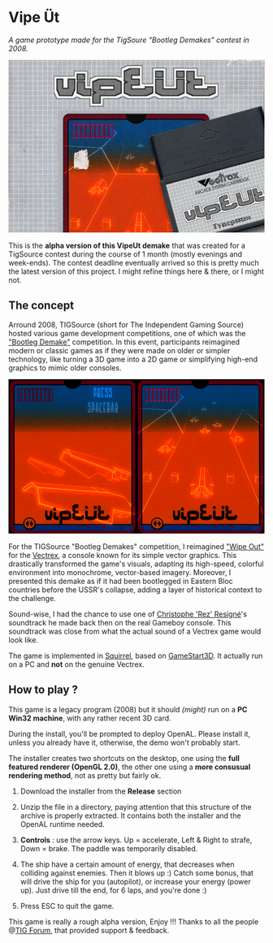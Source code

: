 # Vipe Üt

_A game prototype made for the TigSoure "Bootleg Demakes" contest in 2008._

[![Vipe Ut cover](img/vipeut_cover_thumb.png)](img/vipeut_cover_HD.png)

This is the **alpha version of this VipeUt demake** that was created for a TigSource contest during the course of 1 month (mostly evenings and week-ends). The contest deadline eventually arrived so this is pretty much the latest version of this project. I might refine things here & there, or I might not.

## The concept

Arround 2008, TIGSource (short for The Independent Gaming Source) hosted various game development competitions, one of which was the ["Bootleg Demake"](https://www.tigsource.com/2008/08/01/tigcompo-bootleg-demakes/) competition. In this event, participants reimagined modern or classic games as if they were made on older or simpler technology, like turning a 3D game into a 2D game or simplifying high-end graphics to mimic older consoles.

![Vipe Ut screenshots](img/vipeut_presentation.png)

For the TIGSource "Bootleg Demakes" competition, I reimagined ["Wipe Out"](https://www.youtube.com/watch?v=XASEBvDri4U) for the [Vectrex](https://en.wikipedia.org/wiki/Vectrex), a console known for its simple vector graphics. This drastically transformed the game's visuals, adapting its high-speed, colorful environment into monochrome, vector-based imagery. Moreover, I presented this demake as if it had been bootlegged in Eastern Bloc countries before the USSR's collapse, adding a layer of historical context to the challenge.

Sound-wise, I had the chance to use one of [Christophe 'Rez' Resigné](https://twitter.com/chiptune)'s soundtrack he made back then on the real Gameboy console. This soundtrack was close from what the actual sound of a Vectrex game would look like.

The game is implemented in [Squirrel](https://github.com/albertodemichelis/squirrel), based on [GameStart3D](https://www.youtube.com/@GameStart3D/videos). It actually run on a PC and **not** on the genuine Vectrex.

## How to play ?

This game is a legacy program (2008) but it should _(might)_ run on a **PC Win32 machine**, with any rather recent 3D card.

During the install, you'll be prompted to deploy OpenAL. Please install it, unless you already have it, otherwise, the demo won't probably start.

The installer creates two shortcuts on the desktop, one using the **full featured renderer (OpenGL 2.0)**, the other one using a **more consusual rendering method**, not as pretty but fairly ok.

1. Download the installer from the **Release** section

2. Unzip the file in a directory, paying attention that this structure of the archive is properly extracted. It contains both the installer and the OpenAL runtime needed.

3. **Controls** : use the arrow keys. Up = accelerate, Left & Right to strafe, Down = brake. The paddle was temporarily disabled.

4. The ship have a certain amount of energy, that decreases when colliding against enemies. Then it blows up :)
Catch some bonus, that will drive the ship for you (autopilot), or increase your energy (power up). Just drive till the end, for 6 laps, and you're done :)

5. Press ESC to quit the game.

This game is really a rough alpha version, Enjoy !!!
Thanks to all the people  @[TIG Forum](https://forums.tigsource.com/index.php?topic=2422.0), that provided support & feedback.
